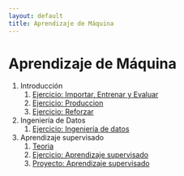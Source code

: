 ```yaml
---
layout: default
title: Aprendizaje de Máquina
---
```

# Aprendizaje de Máquina

1. Introducción
   1. [Ejercicio: Importar, Entrenar y Evaluar](importar_entrenar_evaluar)
   1. [Ejercicio: Produccion](produccion)
   1. [Ejercicio: Reforzar](reforzar)
1. Ingeniería de Datos
   1. [Ejercicio: Ingeniería de datos](ingenieria_datos)
1. Aprendizaje supervisado
   1. [Teoria](teoria_aprendizaje_supervizado)
   1. [Ejercicio: Aprendizaje supervisado](aprendizaje_supervizado)
   1. [Proyecto: Aprendizaje supervisado](practica_aprendizaje_supervizado)
